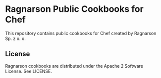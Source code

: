 # Ragnarson Public Cookbooks for Chef #

This repository contains public cookbooks for Chef created by Ragnarson Sp. z o. o.

## License ##

Ragnarson cookbooks are distributed under the Apache 2 Software License. See LICENSE.
